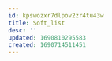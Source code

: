 ```yaml
---
id: kpswozxr7dlpov2zr4tu43w
title: Soft_list
desc: ''
updated: 1690810295583
created: 1690714511451
---
```

